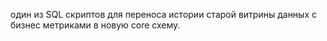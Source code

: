 один из SQL скриптов для переноса истории старой витрины данных с бизнес метриками в новую core схему.
